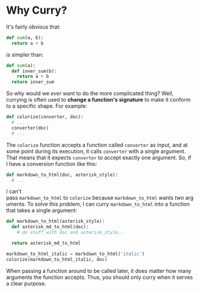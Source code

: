 # Why Curry?

It's fairly obvious that:

```py
def sum(a, b):
  return a + b
```

is simpler than:

```py
def sum(a):
  def inner_sum(b):
    return a + b
  return inner_sum
```

So why would we _ever_ want to do the more complicated thing? Well, currying is often used to **change a function's signature** to make it conform to a specific shape. For example:

```py
def colorize(converter, doc):
  # ...
  converter(doc)
  # ...
```

The `colorize` function accepts a function called `converter` as input, and at some point during its execution, it calls `converter` with a single argument. That means that it expects `converter` to accept exactly one argument. So, if I have a conversion function like this:

```py
def markdown_to_html(doc, asterisk_style):
  # ...
```

I can't pass `markdown_to_html` to `colorize` because `markdown_to_html` wants _two_ arguments. To solve this problem, I can curry `markdown_to_html` into a function that takes a single argument:

```py
def markdown_to_html(asterisk_style):
  def asterisk_md_to_html(doc):
    # do stuff with doc and asterisk_style...

  return asterisk_md_to_html

markdown_to_html_italic = markdown_to_html('italic')
colorize(markdown_to_html_italic, doc)
```

When passing a function around to be called later, it does matter how many arguments the function accepts. Thus, you should only curry when it serves a clear purpose.